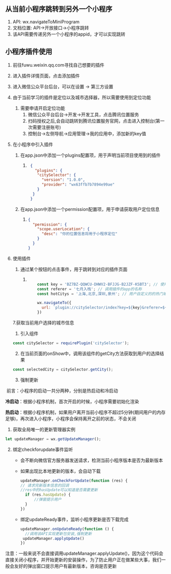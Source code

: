 ## 从当前小程序跳转到另外一个小程序

1. API: wx.navigateToMiniProgram
2. 文档位置: API->开放接口->小程序跳转
3. 该API需要传递另外一个小程序的appid，才可以实现跳转

## 小程序插件使用

1. 前往fuwu.weixin.qq.com寻找自己想要的插件

2. 进入插件详情页面，点击添加插件

3. 进入微信公众平台后台，可以在设置 -> 第三方设置

4. 由于当前学习的插件是定位以及城市选择器，所以需要使用到定位功能

   1. 需要申请开启定位功能
      1. 微信公众平台后台->开发->开发工具，点击腾讯位置服务
      2. 扫码授权之后,会自动跳转到腾讯位置服务官网，点击进入控制台(第一次需要注册账号)
      3. 控制台->左侧导航->应用管理->我的应用中，添加新的key值

5. 在小程序中引入插件

   1. 在app.json中添加一个plugins配置项，用于声明当前项目使用到的插件

      1. ```json
          {
            "plugins": {
             "citySelector": {
               "version": "1.0.0",
               "provider": "wx63ffb7b7894e99ae"
             }
           }
          }
         ```

         

   2. 在app.json中添加一个permission配置项，用于申请获取用户定位信息

      1. ```json
         {
           "permission": {
             "scope.userLocation": {
               "desc": "你的位置信息将用于小程序定位"
             }
           }
         }
         ```

6. 使用插件

   1. 通过某个按钮的点击事件，用于跳转到对应的插件页面

      1. ```javascript
         
             const key = 'BZ7BZ-QQWCU-DHWV2-BFJJG-B2JZF-KSBT3'; // 使用在腾讯位置服务申请的key
             const referer = '七月入栈'; // 调用插件的app的名称
             const hotCitys = '上海,北京,深圳,泉州'; // 用户自定义的的热门城市
         
             wx.navigateTo({
               url: `plugin://citySelector/index?key=${key}&referer=${referer}&hotCitys=${hotCitys}`,
             })
         ```

   7.获取当前用户选择的城市信息

   1. 引入组件

   ```javascript
   const citySelector = requirePlugin('citySelector');
   ```

   2. 在当前页面的onShow中，调用该组件的getCity方法获取到用户的选择结果

   ```javascript
   const selectedCity = citySelector.getCity();
   ```
   
   3. 强制更新

​	前言：小程序的启动一共分两种，分别是热启动和冷启动

​	**冷启动**：根据小程序机制，首次开启的时候，小程序需要初始化渲染

​	**热启动**：根据小程序机制，如果用户离开当前小程序不超过5分钟(期间用户的内存足够)，再次进入小程序，小程序会保持离开之前的状态，不会关闭

1. 获取全局唯一的更新管理器实例

```javascript
let updateManager = wx.getUpdateManager();
```

2. 绑定checkforupdate事件监听

   - 会不断向微信官方服务器发送请求，检测当前小程序版本是否为最新版本

   - 如果出现比本地更新的版本，会自动下载

     ```js
     updateManager.onCheckForUpdate(function (res) {
     // 请求完新版本信息的回调
     //res中的hasUpdate可以知道是否需要更新
       if (res.hasUpdate) {
           //弹窗提示用户
       }
     })
     ```

     

   - 绑定updateReady事件，监听小程序更新是否下载完成

     ```js
     updateManager.onUpdateReady(function () {
       //调用该API实现更新包安装,强制更新
      updateManager.applyUpdate()
     })
     ```

     

注意：一般来说不会直接调用updateManager.applyUpdate()，因为这个代码会直接关闭小程序，并开始更新的安装操作，为了防止用户正在做某些大事，我们一般会友好的弹出窗口提示用户有最新版本，咨询是否更新
